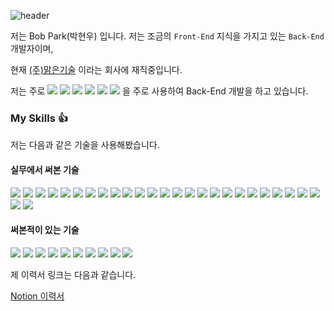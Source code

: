 ![header](https://capsule-render.vercel.app/api?type=cylinder&color=auto&text=Now%20Use%20Me!!!&fontAlignY=45&fontSize=40&height=150&animation=blinking&desc=Good%20Back-End%20Developer&descAlignY=70)

저는 Bob Park(박현우) 입니다. 저는 조금의 `Front-End` 지식을 가지고 있는 `Back-End` 개발자이며,

현재 [(주)맑은기술](http://www.malgn.com) 이라는 회사에 재직중입니다.

저는 주로 <img src="https://img.shields.io/badge/-Java-blue"> <img src="https://img.shields.io/badge/-ORM-blue"> <img src="https://img.shields.io/badge/-JPA-blue"> <img src="https://img.shields.io/badge/-QueryDSL-blue"> <img src="https://img.shields.io/badge/-Sring Boot-brightgreen?style=flat&logo=spring boot"> <img src="https://img.shields.io/badge/-Docker-blue?style=flat&logo=docker"> 을 주로 사용하여 Back-End 개발을 하고 있습니다.

### My Skills :thumbsup:

저는 다음과 같은 기술을 사용해봤습니다.

#### 실무에서 써본 기술

<img src="https://img.shields.io/badge/-Java-blue"> <img src="https://img.shields.io/badge/-Junit5-blue?style=flat&logo=junit5"> <img src="https://img.shields.io/badge/-JPA-blue"> <img src="https://img.shields.io/badge/-ORM-blue"> <img src="https://img.shields.io/badge/-QueryDSL-blue"> <img src="https://img.shields.io/badge/-Hibernate-blue">
<img src="https://img.shields.io/badge/-Spring Framework-brightgreen?style=flat&logo=spring"> <img src="https://img.shields.io/badge/-Spring Boot-brightgreen?style=flat&logo=spring boot"> <img src="https://img.shields.io/badge/-Spring Security-brightgreen?style=flat&logo=spring security"> <img src="https://img.shields.io/badge/-Spring Cloud-brightgreen"> <img src="https://img.shields.io/badge/-Spring Cloud Gateway-brightgreen">
<img src="https://img.shields.io/badge/-Oracle-brightgreen?style=flat&logo=oracle"> <img src="https://img.shields.io/badge/-PostgreSQL-brightgreen?style=flat&logo=postgresql"> <img src="https://img.shields.io/badge/-Maria-brightgreen?style=flat&logo=mariadb"> <img src="https://img.shields.io/badge/-MySql-brightgreen?style=flat&logo=mysql">
<img src="https://img.shields.io/badge/-Apache Kafka-brightgreen?style=flat&logo=apache">
<img src="https://img.shields.io/badge/-Insomnia-brightgreen?style=flat&logo=indomnia">
<img src="https://img.shields.io/badge/-HTML-brightgreen?style=flat&logo=html"> <img src="https://img.shields.io/badge/-CSS-brightgreen?style=flat&logo=css"> <img src="https://img.shields.io/badge/-JavaScript-brightgreen?style=flat&logo=javascript"> <img src="https://img.shields.io/badge/-TypeScript-brightgreen?style=flat&logo=typescript"> <img src="https://img.shields.io/badge/-React-brightgreen?style=flat&logo=react"> <img src="https://img.shields.io/badge/-Redux-brightgreen?style=flat&logo=redux"> <img src="https://img.shields.io/badge/-MobX-brightgreen?style=flat&logo=mobx">
<img src="https://img.shields.io/badge/-Elasticsearch-blueviolet?style=flat&logo=elasticsearch">
<img src="https://img.shields.io/badge/-Docker-brightgreen?style=flat&logo=docker"> <img src="https://img.shields.io/badge/-Docker Compose-brightgreen?style=flat&logo=docker">

#### 써본적이 있는 기술

<img src="https://img.shields.io/badge/-Spring Cloud MSA-brightgreen?style=flat&logo=spring"> <img src="https://img.shields.io/badge/-RabbitMQ-brightgreen?style=flat&logo=rabbitmq"> <img src="https://img.shields.io/badge/-Redis-brightgreen?style=flat&logo=redis"> <img src="https://img.shields.io/badge/-MongoDB-brightgreen?style=flat&logo=mongodb"> <img src="https://img.shields.io/badge/-ELK-brightgreen?style=flat&logo=elastic">
<img src="https://img.shields.io/badge/-NextJS-brightgreen?style=flat&logo=next.js">
<img src="https://img.shields.io/badge/-CI/CD-brightgreen"> <img src="https://img.shields.io/badge/-Jenkins-brightgreen?style=flat&logo=jenkins">
<img src="https://img.shields.io/badge/-Kubernetes-brightgreen?style=flat&logo=kubernetes"> <img src="https://img.shields.io/badge/-Google Cloud Platform-brightgreen?style=flat&logo=google cloud">

제 이력서 링크는 다음과 같습니다.

[Notion 이력서](https://decisive-cairnsmore-7fa.notion.site/Bob-Park-b7bbf7d9a7e446bf9bfe0d503f1b8769)
